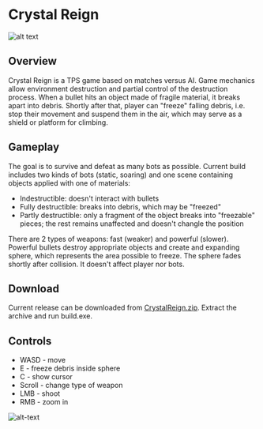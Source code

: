 # Crystal Reign

![alt text](https://user-images.githubusercontent.com/23744531/74228774-6bd8f080-4cc1-11ea-84a7-bc9256a21b84.png)

## Overview

Crystal Reign is a TPS game based on matches versus AI. Game mechanics allow environment destruction and partial control of the destruction process. When a bullet hits an object made of fragile material, it breaks apart into debris. Shortly after that, player can "freeze" falling debris, i.e. stop their movement and suspend them in the air, which may serve as a shield or platform for climbing.  

## Gameplay
The goal is to survive and defeat as many bots as possible. Current build includes two kinds of bots (static, soaring) and 
one scene containing objects applied with one of materials:
* Indestructible: doesn't interact with bullets
* Fully destructible: breaks into debris, which may be "freezed"
* Partly destructible: only a fragment of the object breaks into "freezable" pieces; the rest remains unaffected and doesn't changle the position

There are 2 types of weapons: fast (weaker) and powerful (slower). Powerful bullets destroy appropriate objects and create and expanding sphere, which represents the area possible to freeze. The sphere fades shortly after collision. It doesn't affect player nor bots.

## Download
Current release can be downloaded from [CrystalReign.zip](CrystalReign.zip). Extract the archive and run build.exe.

## Controls
* WASD - move
* E - freeze debris inside sphere
* C - show cursor
* Scroll - change type of weapon
* LMB - shoot
* RMB - zoom in

![alt-text](https://user-images.githubusercontent.com/23744531/74230145-1225f580-4cc4-11ea-8ffd-20a340f1095b.jpg)

<!-- Gallery ? -->

